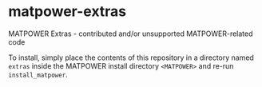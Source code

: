 # matpower-extras
MATPOWER Extras - contributed and/or unsupported MATPOWER-related code

To install, simply place the contents of this repository in a directory named `extras` inside the MATPOWER install directory `<MATPOWER>` and re-run `install_matpower`.
